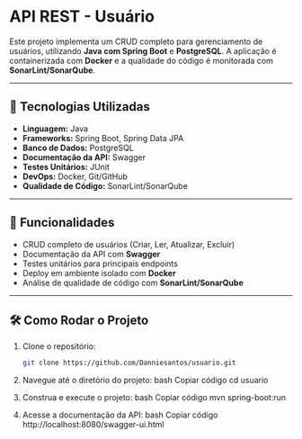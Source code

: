 # API REST - Usuário

Este projeto implementa um CRUD completo para gerenciamento de usuários, utilizando **Java com Spring Boot** e **PostgreSQL**. A aplicação é containerizada com **Docker** e a qualidade do código é monitorada 
com **SonarLint/SonarQube**.

---

## 🚀 Tecnologias Utilizadas

- **Linguagem:** Java  
- **Frameworks:** Spring Boot, Spring Data JPA  
- **Banco de Dados:** PostgreSQL  
- **Documentação da API:** Swagger  
- **Testes Unitários:** JUnit  
- **DevOps:** Docker, Git/GitHub  
- **Qualidade de Código:** SonarLint/SonarQube  

---

## 📂 Funcionalidades

- CRUD completo de usuários (Criar, Ler, Atualizar, Excluir)  
- Documentação da API com **Swagger**  
- Testes unitários para principais endpoints  
- Deploy em ambiente isolado com **Docker**  
- Análise de qualidade de código com **SonarLint/SonarQube**  

---

## 🛠️ Como Rodar o Projeto

1. Clone o repositório:
   ```bash
   git clone https://github.com/Danniesantos/usuario.git
   
2. Navegue até o diretório do projeto:
bash
Copiar código
cd usuario

3. Construa e execute o projeto:
bash
Copiar código
mvn spring-boot:run

4. Acesse a documentação da API:
bash
Copiar código
http://localhost:8080/swagger-ui.html
